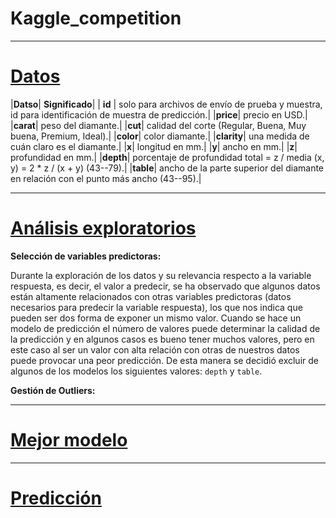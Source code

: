 # Kaggle_competition
---

# [Datos](data/train.csv)

|**Datso**| **Significado**|
| **id** | solo para archivos de envío de prueba y muestra, id para identificación de muestra de predicción.|
|**price**| precio en USD.|
|**carat**| peso del diamante.|
|**cut**| calidad del corte (Regular, Buena, Muy buena, Premium, Ideal).|
|**color**| color diamante.|
|**clarity**| una medida de cuán claro es el diamante.|
|**x**| longitud en mm.|
|**y**| ancho en mm.|
|**z**| profundidad en mm.|
|**depth**| porcentaje de profundidad total = z / media (x, y) = 2 * z / (x + y) (43--79).|
|**table**| ancho de la parte superior del diamante en relación con el punto más ancho (43--95).|

---
# [Análisis exploratorios](notebooks/1.1%20Exploraci%C3%B3n.ipynb)

**Selección de variables predictoras:**

Durante la exploración de los datos y su relevancia respecto a la variable respuesta, es decir, el valor a predecir, se ha observado que algunos datos están altamente relacionados con otras variables predictoras (datos necesarios para predecir la variable respuesta), los que nos indica que pueden ser dos forma de exponer un mismo valor. Cuando se hace un modelo de predicción el número de valores puede determinar la calidad de la predicción y en algunos casos es bueno tener muchos valores, pero en este caso al ser un valor con alta relación con otras de nuestros datos puede provocar una peor predicción. De esta manera se decidió excluir de algunos de los modelos los siguientes valores: `depth` y `table`.

**Gestión de Outliers:**

---
# [Mejor modelo](notebooks/2.4%20Modelo_4.ipynb)



---
# [Predicción](notebooks/1.1%20Exploraci%C3%B3n.ipynb)

